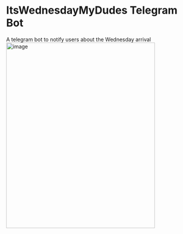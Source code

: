 # ItsWednesdayMyDudes Telegram Bot
A telegram bot to notify users about the Wednesday arrival
<img width="400" height="500" alt="image" src="https://github.com/user-attachments/assets/7e31f867-a19f-4935-9eed-e7babf75665e" />
